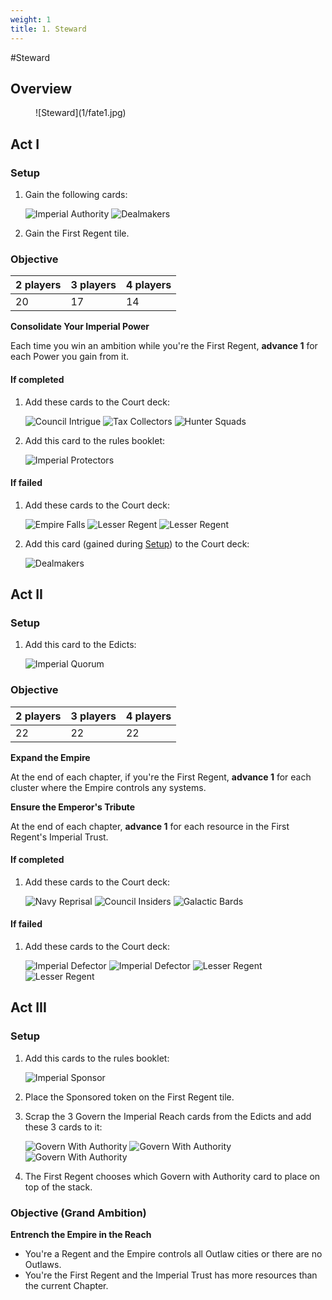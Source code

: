 ```yaml
---
weight: 1
title: 1. Steward
---
```

#Steward
## Overview
<figure markdown="span">
![Steward](1/fate1.jpg)
</figure>

## Act I

### Setup

1. Gain the following cards:
   
    ![Imperial Authority](1/piece_3_3.jpg) ![Dealmakers](1/piece_3_2.jpg)

2. Gain the First Regent tile.

### Objective

|2 players|3 players|4 players|
|--|--|--|
|20|17|14|

**Consolidate Your Imperial Power**

Each time you win an ambition while you're the First Regent, **advance 1** for each Power you gain from it. 

#### If completed
1. Add these cards to the Court deck:
   
    ![Council Intrigue](1/piece_3_0.jpg) ![Tax Collectors](1/piece_2_6.jpg) ![Hunter Squads](1/piece_2_5.jpg)

2. Add this card to the rules booklet:

    ![Imperial Protectors](1/piece_2_4.jpg)

#### If failed
1. Add these cards to the Court deck:
   
    ![Empire Falls](1/piece_2_3.jpg) ![Lesser Regent](1/piece_2_2.jpg) ![Lesser Regent](1/piece_2_1.jpg)

2. Add this card (gained during [Setup](#setup)) to the Court deck:
   
    ![Dealmakers](1/piece_3_2.jpg)

## Act II

### Setup

1. Add this card to the Edicts:
   
    ![Imperial Quorum](1/piece_1_6.jpg)

### Objective

|2 players|3 players|4 players|
|--|--|--|
|22|22|22|

**Expand the Empire**

At the end of each chapter, if you're the First Regent, **advance 1** for each cluster where the Empire controls any systems.

**Ensure the Emperor's Tribute**

At the end of each chapter, **advance 1** for each resource in the First Regent's Imperial Trust.

#### If completed
1. Add these cards to the Court deck:
   
    ![Navy Reprisal](1/piece_1_4.jpg) ![Council Insiders](1/piece_1_3.jpg) ![Galactic Bards](1/piece_1_2.jpg)

#### If failed

1. Add these cards to the Court deck:
   
    ![Imperial Defector](1/piece_1_1.jpg) ![Imperial Defector](1/piece_1_0.jpg) ![Lesser Regent](1/piece_0_6.jpg) ![Lesser Regent](1/piece_0_5.jpg)

## Act III

### Setup

1. Add this cards to the rules booklet:
   
    ![Imperial Sponsor](1/piece_0_3.jpg)

2. Place the Sponsored token on the First Regent tile.
3. Scrap the 3 Govern the Imperial Reach cards from the Edicts and add these 3 cards to it:

    ![Govern With Authority](1/piece_0_2.jpg) ![Govern With Authority](1/piece_0_1.jpg) ![Govern With Authority](1/piece_0_0.jpg)

4. The First Regent chooses which Govern with Authority card to place on top of the stack.

### Objective (Grand Ambition)

**Entrench the Empire in the Reach**

- You're a Regent and the Empire controls all Outlaw cities or there are no Outlaws.
- You're the First Regent and the Imperial Trust has more resources than the current Chapter.